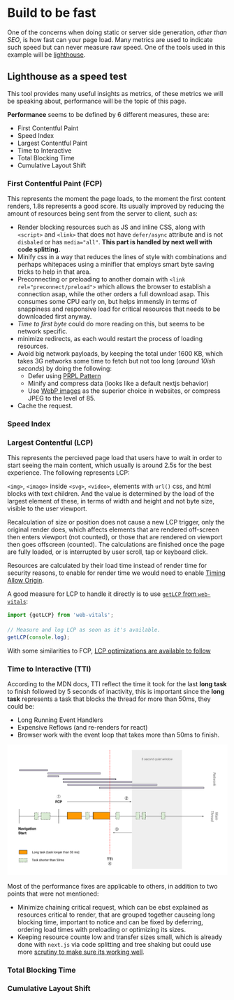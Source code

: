 # Build to be fast

One of the concerns when doing static or server side generation, _other than SEO_, is how fast can your page load. Many metrics are used to indicate such speed but can never measure raw speed. One of the tools used in this example will be [lighthouse](https://developers.google.com/web/tools/lighthouse).

## Lighthouse as a speed test

This tool provides many useful insights as metrics, of these metrics we will be speaking about, performance will be the topic of this page.

**Performance** seems to be defined by 6 different measures, these are:

- First Contentful Paint
- Speed Index
- Largest Contentful Paint
- Time to Interactive
- Total Blocking Time
- Cumulative Layout Shift

### First Contentful Paint (FCP)

This represents the moment the page loads, to the moment the first content renders, 1.8s represents a good score. Its usually improved by reducing the amount of resources being sent from the server to client, such as:

- Render blocking resources such as JS and inline CSS, along with `<script>` and `<link>` that does not have `defer/async` attribute and is not `disbaled` or has `media="all"`. **This part is handled by next well with code splitting.**
- Minify css in a way that reduces the lines of style with combinations and perhaps whitepaces using a minifier that employs smart byte saving tricks to help in that area.
- Preconnecting or preloading to another domain with `<link rel="preconnect/preload">` which allows the browser to establish a connection asap, while the other orders a full download asap. This consumes some CPU early on, but helps immensly in terms of snappiness and responsive load for critical resources that needs to be downloaded first anyway.
- _Time to first byte_ could do more reading on this, but seems to be network specific.
- minimize redirects, as each would restart the process of loading resources.
- Avoid big network payloads, by keeping the total under 1600 KB, which takes 3G networks some time to fetch but not too long (_around 10ish seconds_) by doing the following:
  - Defer using [PRPL Pattern](https://web.dev/apply-instant-loading-with-prpl/)
  - Minify and compress data (looks like a default nextjs behavior)
  - Use [WebP images](https://github.com/imagemin/imagemin-webp) as the superior choice in websites, or compress JPEG to the level of 85.
- Cache the request.

### Speed Index

### Largest Contentful (LCP)

This represents the percieved page load that users have to wait in order to start seeing the main content, which usually is around 2.5s for the best experience. The following represents LCP:

`<img>`, `<image>` inside `<svg>`, `<video>`, elements with `url()` css, and html blocks with text children. And the value is determined by the load of the largest element of these, in terms of width and height and not byte size, visible to the user viewport.

Recalculation of size or position does not cause a new LCP trigger, only the original render does, which affects elements that are rendered off-screen then enters viewport (not counted), or those that are rendered on viewport then goes offscreen (counted). The calculations are finished once the page are fully loaded, or is interrupted by user scroll, tap or keyboard click.

Resources are calculated by their load time instead of render time for security reasons, to enable for render time we would need to enable [Timing Allow Origin](https://developer.mozilla.org/docs/Web/HTTP/Headers/Timing-Allow-Origin).

A good measure for LCP to handle it directly is to use [`getLCP` from `web-vitals`](https://github.com/GoogleChrome/web-vitals/blob/master/src/getLCP.ts):

```js
import {getLCP} from 'web-vitals';

// Measure and log LCP as soon as it's available.
getLCP(console.log);
```

With some similarities to FCP, [LCP optimizations are available to follow](https://web.dev/optimize-lcp/)
### Time to Interactive (TTI)

According to the MDN docs, TTI reflect the time it took for the last **long task** to finish followed by 5 seconds of inactivity, this is important since the **long task** represents a task that blocks the thread for more than 50ms, they could be:

- Long Running Event Handlers
- Expensive Reflows (and re-renders for react)
- Browser work with the event loop that takes more than 50ms to finish.

![TTI image](../resources/tti.svg)

Most of the performance fixes are applicable to others, in addition to two points that were not mentioned:
- Minimize chaining critical request, which can be ebst explained as resources critical to render, that are grouped together causeing long blocking time, important to notice and can be fixed by deferring, ordering load times with preloading or optimizing its sizes.
- Keeping resource counte low and transfer sizes small, which is already done with `next.js` via code splitting and tree shaking but could use more [scrutiny to make sure its working well](https://stackoverflow.com/questions/64485105/all-nextjs-pages-have-almost-the-same-js-bundle-size). 

### Total Blocking Time

### Cumulative Layout Shift

